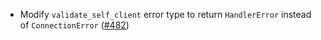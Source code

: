 - Modify `validate_self_client` error type to return `HandlerError` instead of
  `ConnectionError`
  ([#482](https://github.com/cosmos/ibc-rs/issues/482))
